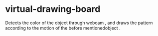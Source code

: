 # virtual-drawing-board
Detects the color of the object through webcam , and draws the pattern according to the motion of the before mentionedobject . 
